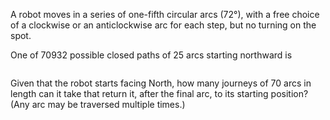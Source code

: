   <p>A robot moves in a series of one-fifth circular arcs (72&deg;), with a free choice of a clockwise or an anticlockwise arc for each step, but no turning on the spot.</p>    <p>One of 70932 possible closed paths of 25 arcs starting northward is</p>    <img src="http://projecteuler.net/project/images/p_208_robotwalk.gif" alt="" />      <p>Given that the robot starts facing North, how many journeys of 70 arcs in length can it take that return it, after the final arc, to its starting position?<br />    (Any arc may be traversed multiple times.)   </p>    